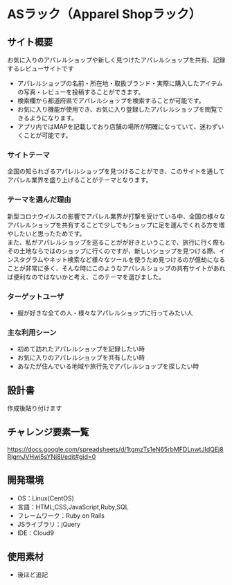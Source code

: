 # ASラック（Apparel Shopラック）

## サイト概要
お気に入りのアパレルショップや新しく見つけたアパレルショップを共有、記録するレビューサイトです
- アパレルショップの名前・所在地・取扱ブランド・実際に購入したアイテムの写真・レビューを投稿することができます。
- 検索欄から都道府県でアパレルショップを検索することが可能です。
- お気に入り機能が使用でき、お気に入り登録したアパレルショップを閲覧できるようになります。
- アプリ内ではMAPを記載しており店舗の場所が明確になっていて、迷わずいくことが可能です。

### サイトテーマ
全国の知られざるアパレルショップを見つけることができ、このサイトを通してアパレル業界を盛り上げることがテーマとなります。

### テーマを選んだ理由
新型コロナウイルスの影響でアパレル業界が打撃を受けている中、全国の様々なアパレルショップを共有することで少しでもショップに足を運んでくれる方を増やしたいと思ったためです。  
また、私がアパレルショップを巡ることがが好きということで、旅行に行く際もその土地ならではのショップに行くのですが、新しいショップを見つける際、インスタグラムやネット検索など様々なツールを使うため見つけるのが億劫になることが非常に多く、そんな時にこのようなアパレルショップの共有サイトがあれば便利なのではないかと考え、このテーマを選びました。


### ターゲットユーザ
- 服が好きな全ての人・様々なアパレルショップに行ってみたい人

### 主な利用シーン
- 初めて訪れたアパレルショップを記録したい時
- お気に入りのアパレルショップを共有したい時
- あなたが住んでいる地域や旅行先でアパレルショップを探したい時

## 設計書
作成後貼り付けます

## チャレンジ要素一覧
<https://docs.google.com/spreadsheets/d/1tgmzTs1eN65rbMFDLnwtJIdQEj8RIgmJVHwi5sYNi8I/edit#gid=0>

## 開発環境
- OS：Linux(CentOS)
- 言語：HTML,CSS,JavaScript,Ruby,SQL
- フレームワーク：Ruby on Rails
- JSライブラリ：jQuery
- IDE：Cloud9

## 使用素材
- 後ほど追記
